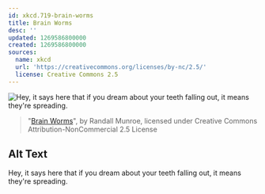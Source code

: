 ```yaml
---
id: xkcd.719-brain-worms
title: Brain Worms
desc: ''
updated: 1269586800000
created: 1269586800000
sources:
  name: xkcd
  url: 'https://creativecommons.org/licenses/by-nc/2.5/'
  license: Creative Commons 2.5
---
```

![Hey, it says here that if you dream about your teeth falling out, it means they're spreading.](https://imgs.xkcd.com/comics/brain_worms.png)
> "[Brain Worms](https://xkcd.com/719/)", by Randall Munroe, licensed under Creative Commons Attribution-NonCommercial 2.5 License

## Alt Text
Hey, it says here that if you dream about your teeth falling out, it means they're spreading.

